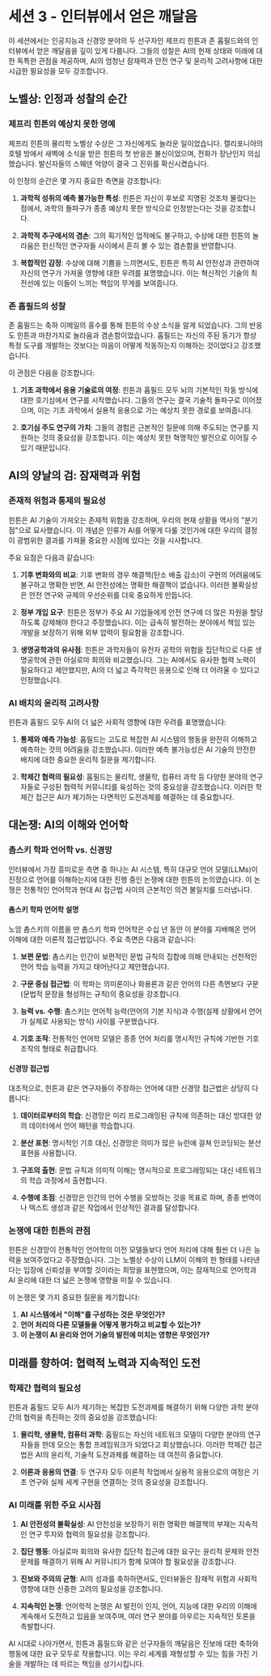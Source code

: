 # 세션 3 - 인터뷰에서 얻은 깨달음

이 세션에서는 인공지능과 신경망 분야의 두 선구자인 제프리 힌튼과 존 홉필드와의 인터뷰에서 얻은 깨달음을 깊이 있게 다룹니다. 그들의 성찰은 AI의 현재 상태와 미래에 대한 독특한 관점을 제공하며, AI의 엄청난 잠재력과 안전 연구 및 윤리적 고려사항에 대한 시급한 필요성을 모두 강조합니다.

## 노벨상: 인정과 성찰의 순간

### 제프리 힌튼의 예상치 못한 영예

제프리 힌튼의 물리학 노벨상 수상은 그 자신에게도 놀라운 일이었습니다. 캘리포니아의 호텔 방에서 새벽에 소식을 받은 힌튼의 첫 반응은 불신이었으며, 전화가 장난인지 의심했습니다. 발신자들의 스웨덴 억양이 결국 그 진위를 확신시켰습니다.

이 인정의 순간은 몇 가지 중요한 측면을 강조합니다:

1. **과학적 성취의 예측 불가능한 특성**: 힌튼은 자신이 후보로 지명된 것조차 몰랐다는 점에서, 과학의 돌파구가 종종 예상치 못한 방식으로 인정받는다는 것을 강조합니다.

2. **과학적 추구에서의 겸손**: 그의 획기적인 업적에도 불구하고, 수상에 대한 힌튼의 놀라움은 헌신적인 연구자들 사이에서 흔히 볼 수 있는 겸손함을 반영합니다.

3. **복합적인 감정**: 수상에 대해 기쁨을 느끼면서도, 힌튼은 특히 AI 안전성과 관련하여 자신의 연구가 가져올 영향에 대한 우려를 표명했습니다. 이는 혁신적인 기술의 최전선에 있는 이들이 느끼는 책임의 무게를 보여줍니다.

### 존 홉필드의 성찰

존 홉필드는 축하 이메일의 홍수를 통해 힌튼의 수상 소식을 알게 되었습니다. 그의 반응도 힌튼과 마찬가지로 놀라움과 겸손함이었습니다. 홉필드는 자신의 주된 동기가 항상 특정 도구를 개발하는 것보다는 마음이 어떻게 작동하는지 이해하는 것이었다고 강조했습니다.

이 관점은 다음을 강조합니다:

1. **기초 과학에서 응용 기술로의 여정**: 힌튼과 홉필드 모두 뇌의 기본적인 작동 방식에 대한 호기심에서 연구를 시작했습니다. 그들의 연구는 결국 기술적 돌파구로 이어졌으며, 이는 기초 과학에서 실용적 응용으로 가는 예상치 못한 경로를 보여줍니다.

2. **호기심 주도 연구의 가치**: 그들의 경험은 근본적인 질문에 의해 주도되는 연구를 지원하는 것의 중요성을 강조합니다. 이는 예상치 못한 혁명적인 발전으로 이어질 수 있기 때문입니다.

## AI의 양날의 검: 잠재력과 위험

### 존재적 위험과 통제의 필요성

힌튼은 AI 기술이 가져오는 존재적 위험을 강조하며, 우리의 현재 상황을 역사의 "분기점"으로 묘사했습니다. 이 개념은 인류가 AI를 어떻게 다룰 것인가에 대한 우리의 결정이 광범위한 결과를 가져올 중요한 시점에 있다는 것을 시사합니다.

주요 요점은 다음과 같습니다:

1. **기후 변화와의 비교**: 기후 변화의 경우 해결책(탄소 배출 감소)이 구현의 어려움에도 불구하고 명확한 반면, AI 안전성에는 명확한 해결책이 없습니다. 이러한 불확실성은 안전 연구와 규제의 우선순위를 더욱 중요하게 만듭니다.

2. **정부 개입 요구**: 힌튼은 정부가 주요 AI 기업들에게 안전 연구에 더 많은 자원을 할당하도록 강제해야 한다고 주장했습니다. 이는 급속히 발전하는 분야에서 책임 있는 개발을 보장하기 위해 외부 압력이 필요함을 강조합니다.

3. **생명공학과의 유사점**: 힌튼은 과학자들이 유전자 공학의 위험을 집단적으로 다룬 생명공학에 관한 아실로마 회의와 비교했습니다. 그는 AI에서도 유사한 협력 노력이 필요하다고 제안했지만, AI의 더 넓고 즉각적인 응용으로 인해 더 어려울 수 있다고 인정했습니다.

### AI 배치의 윤리적 고려사항

힌튼과 홉필드 모두 AI의 더 넓은 사회적 영향에 대한 우려를 표명했습니다:

1. **통제와 예측 가능성**: 홉필드는 고도로 복잡한 AI 시스템의 행동을 완전히 이해하고 예측하는 것의 어려움을 강조했습니다. 이러한 예측 불가능성은 AI 기술의 안전한 배치에 대한 중요한 윤리적 질문을 제기합니다.

2. **학제간 협력의 필요성**: 홉필드는 물리학, 생물학, 컴퓨터 과학 등 다양한 분야의 연구자들로 구성된 협력적 커뮤니티를 육성하는 것의 중요성을 강조했습니다. 이러한 학제간 접근은 AI가 제기하는 다면적인 도전과제를 해결하는 데 중요합니다.

## 대논쟁: AI의 이해와 언어학

### 촘스키 학파 언어학 vs. 신경망

인터뷰에서 가장 흥미로운 측면 중 하나는 AI 시스템, 특히 대규모 언어 모델(LLMs)이 진정으로 언어를 이해하는지에 대한 진행 중인 논쟁에 대한 힌튼의 논의였습니다. 이 논쟁은 전통적인 언어학과 현대 AI 접근법 사이의 근본적인 의견 불일치를 드러냅니다.

#### 촘스키 학파 언어학 설명

노암 촘스키의 이름을 딴 촘스키 학파 언어학은 수십 년 동안 이 분야를 지배해온 언어 이해에 대한 이론적 접근법입니다. 주요 측면은 다음과 같습니다:

1. **보편 문법**: 촘스키는 인간이 보편적인 문법 규칙의 집합에 의해 안내되는 선천적인 언어 학습 능력을 가지고 태어난다고 제안했습니다.

2. **구문 중심 접근법**: 이 학파는 의미론이나 화용론과 같은 언어의 다른 측면보다 구문(문법적 문장을 형성하는 규칙)의 중요성을 강조합니다.

3. **능력 vs. 수행**: 촘스키는 언어적 능력(언어의 기본 지식)과 수행(실제 상황에서 언어가 실제로 사용되는 방식) 사이를 구분했습니다.

4. **기호 조작**: 전통적인 언어학 모델은 종종 언어 처리를 명시적인 규칙에 기반한 기호 조작의 형태로 취급합니다.

#### 신경망 접근법

대조적으로, 힌튼과 같은 연구자들이 주창하는 언어에 대한 신경망 접근법은 상당히 다릅니다:

1. **데이터로부터의 학습**: 신경망은 미리 프로그래밍된 규칙에 의존하는 대신 방대한 양의 데이터에서 언어 패턴을 학습합니다.

2. **분산 표현**: 명시적인 기호 대신, 신경망은 의미가 많은 뉴런에 걸쳐 인코딩되는 분산 표현을 사용합니다.

3. **구조의 출현**: 문법 규칙과 의미적 이해는 명시적으로 프로그래밍되는 대신 네트워크의 학습 과정에서 출현합니다.

4. **수행에 초점**: 신경망은 인간의 언어 수행을 모방하는 것을 목표로 하며, 종종 번역이나 텍스트 생성과 같은 작업에서 인상적인 결과를 달성합니다.

### 논쟁에 대한 힌튼의 관점

힌튼은 신경망이 전통적인 언어학의 이전 모델들보다 언어 처리에 대해 훨씬 더 나은 능력을 보여주었다고 주장했습니다. 그는 노벨상 수상이 LLM이 이해의 한 형태를 나타낸다는 입장에 신뢰성을 부여할 것이라는 희망을 표현했으며, 이는 잠재적으로 언어학과 AI 윤리에 대한 더 넓은 논쟁에 영향을 미칠 수 있습니다.

이 논쟁은 몇 가지 중요한 질문을 제기합니다:

1. **AI 시스템에서 "이해"를 구성하는 것은 무엇인가?**
2. **언어 처리의 다른 모델들을 어떻게 평가하고 비교할 수 있는가?**
3. **이 논쟁이 AI 윤리와 언어 기술의 발전에 미치는 영향은 무엇인가?**

## 미래를 향하여: 협력적 노력과 지속적인 도전

### 학제간 협력의 필요성

힌튼과 홉필드 모두 AI가 제기하는 복잡한 도전과제를 해결하기 위해 다양한 과학 분야 간의 협력을 촉진하는 것의 중요성을 강조했습니다:

1. **물리학, 생물학, 컴퓨터 과학**: 홉필드는 자신의 네트워크 모델이 다양한 분야의 연구자들을 한데 모으는 통합 프레임워크가 되었다고 회상했습니다. 이러한 학제간 접근법은 AI의 윤리적, 기술적 도전과제를 해결하는 데 여전히 중요합니다.

2. **이론과 응용의 연결**: 두 연구자 모두 이론적 작업에서 실용적 응용으로의 여정은 기초 연구와 실제 세계 구현을 연결하는 것의 중요성을 강조합니다.

### AI 미래를 위한 주요 시사점

1. **AI 안전성의 불확실성**: AI 안전성을 보장하기 위한 명확한 해결책의 부재는 지속적인 연구 투자와 협력의 필요성을 강조합니다.

2. **집단 행동**: 아실로마 회의와 유사한 집단적 접근에 대한 요구는 윤리적 문제와 안전 문제를 해결하기 위해 AI 커뮤니티가 함께 모여야 할 필요성을 강조합니다.

3. **진보와 주의의 균형**: AI의 성과를 축하하면서도, 인터뷰들은 잠재적 위험과 사회적 영향에 대한 신중한 고려의 필요성을 강조합니다.

4. **지속적인 논쟁**: 언어학적 논쟁은 AI 발전이 인지, 언어, 지능에 대한 우리의 이해에 계속해서 도전하고 있음을 보여주며, 여러 연구 분야를 아우르는 지속적인 토론을 촉발합니다.

AI 시대로 나아가면서, 힌튼과 홉필드와 같은 선구자들의 깨달음은 진보에 대한 축하와 행동에 대한 요구 모두로 작용합니다. 이는 우리 세계를 재형성할 수 있는 힘을 가진 기술을 개발하는 데 따르는 책임을 상기시킵니다.
